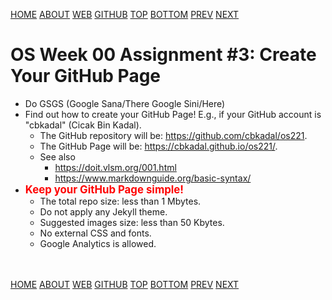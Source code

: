 ---
---
[HOME](index.md)
[ABOUT](README.md)
[WEB](https://osp4diss.vlsm.org/)
[GITHUB](https://github.com/os2xx/osp4diss/)
[TOP](#)
[BOTTOM](#endofpage)
[PREV](W00-02.md)
[NEXT](W00-04.md)

# OS Week 00 Assignment #3: Create Your GitHub Page

* Do GSGS (Google Sana/There Google Sini/Here)
* Find out how to create your GitHub Page! E.g., if your GitHub
  account is "cbkadal" (Cicak Bin Kadal).
  * The GitHub repository will be:
    <https://github.com/cbkadal/os221>.
  * The GitHub Page will be:
    <https://cbkadal.github.io/os221/>.
  * See also
    * <https://doit.vlsm.org/001.html>
    * <https://www.markdownguide.org/basic-syntax/>
* <span style="color:red; font-weight:bold; font-size:larger;">Keep your GitHub Page simple!</span>
  * The total repo size: less than 1 Mbytes.
  * Do not apply any Jekyll theme.
  * Suggested images size: less than 50 Kbytes.
  * No external CSS and fonts.
  * Google Analytics is allowed.

<br id="endofpage"><br>
[HOME](index.md)
[ABOUT](README.md)
[WEB](https://osp4diss.vlsm.org/)
[GITHUB](https://github.com/os2xx/osp4diss)
[TOP](#)
[BOTTOM](#endofpage)
[PREV](W00-02.md)
[NEXT](W00-04.md)
<br>

